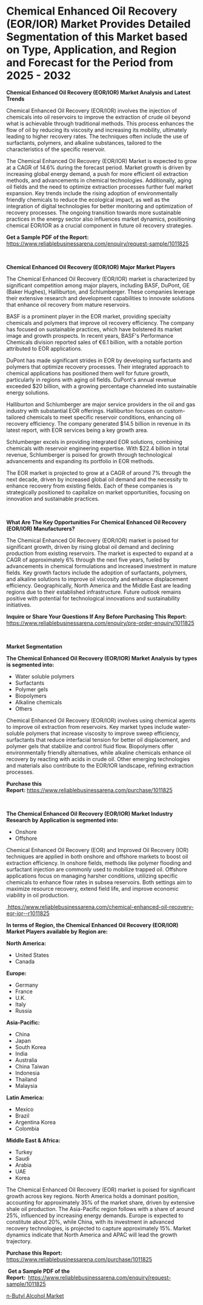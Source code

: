 <p><h1>Chemical Enhanced Oil Recovery (EOR/IOR) Market Provides Detailed Segmentation of this Market based on Type, Application, and Region and Forecast for the Period from 2025 - 2032</h1></p><p><strong>Chemical Enhanced Oil Recovery (EOR/IOR) Market Analysis and Latest Trends</strong></p>
<p><p>Chemical Enhanced Oil Recovery (EOR/IOR) involves the injection of chemicals into oil reservoirs to improve the extraction of crude oil beyond what is achievable through traditional methods. This process enhances the flow of oil by reducing its viscosity and increasing its mobility, ultimately leading to higher recovery rates. The techniques often include the use of surfactants, polymers, and alkaline substances, tailored to the characteristics of the specific reservoir.</p><p>The Chemical Enhanced Oil Recovery (EOR/IOR) Market is expected to grow at a CAGR of 14.6% during the forecast period. Market growth is driven by increasing global energy demand, a push for more efficient oil extraction methods, and advancements in chemical technologies. Additionally, aging oil fields and the need to optimize extraction processes further fuel market expansion. Key trends include the rising adoption of environmentally friendly chemicals to reduce the ecological impact, as well as the integration of digital technologies for better monitoring and optimization of recovery processes. The ongoing transition towards more sustainable practices in the energy sector also influences market dynamics, positioning chemical EOR/IOR as a crucial component in future oil recovery strategies.</p></p>
<p><strong>Get a Sample PDF of the Report:&nbsp;</strong> <a href="https://www.reliablebusinessarena.com/enquiry/request-sample/1011825?utm_campaign=3015&utm_medium=2&utm_source=Github&utm_content=ia&utm_term=04042025&utm_id=chemical-enhanced-oil-recovery-eorior">https://www.reliablebusinessarena.com/enquiry/request-sample/1011825</a></p>
<p>&nbsp;</p>
<p><strong>Chemical Enhanced Oil Recovery (EOR/IOR) Major Market Players</strong></p>
<p><p>The Chemical Enhanced Oil Recovery (EOR/IOR) market is characterized by significant competition among major players, including BASF, DuPont, GE (Baker Hughes), Halliburton, and Schlumberger. These companies leverage their extensive research and development capabilities to innovate solutions that enhance oil recovery from mature reservoirs.</p><p>BASF is a prominent player in the EOR market, providing specialty chemicals and polymers that improve oil recovery efficiency. The company has focused on sustainable practices, which have bolstered its market image and growth prospects. In recent years, BASF's Performance Chemicals division reported sales of €6.1 billion, with a notable portion attributed to EOR applications.</p><p>DuPont has made significant strides in EOR by developing surfactants and polymers that optimize recovery processes. Their integrated approach to chemical applications has positioned them well for future growth, particularly in regions with aging oil fields. DuPont's annual revenue exceeded $20 billion, with a growing percentage channeled into sustainable energy solutions.</p><p>Halliburton and Schlumberger are major service providers in the oil and gas industry with substantial EOR offerings. Halliburton focuses on custom-tailored chemicals to meet specific reservoir conditions, enhancing oil recovery efficiency. The company generated $14.5 billion in revenue in its latest report, with EOR services being a key growth area.</p><p>Schlumberger excels in providing integrated EOR solutions, combining chemicals with reservoir engineering expertise. With $22.4 billion in total revenue, Schlumberger is poised for growth through technological advancements and expanding its portfolio in EOR methods.</p><p>The EOR market is projected to grow at a CAGR of around 7% through the next decade, driven by increased global oil demand and the necessity to enhance recovery from existing fields. Each of these companies is strategically positioned to capitalize on market opportunities, focusing on innovation and sustainable practices.</p></p>
<p>&nbsp;</p>
<p><strong>What Are The Key Opportunities For Chemical Enhanced Oil Recovery (EOR/IOR) Manufacturers?</strong></p>
<p><p>The Chemical Enhanced Oil Recovery (EOR/IOR) market is poised for significant growth, driven by rising global oil demand and declining production from existing reservoirs. The market is expected to expand at a CAGR of approximately 6% through the next five years, fueled by advancements in chemical formulations and increased investment in mature fields. Key growth factors include the adoption of surfactants, polymers, and alkaline solutions to improve oil viscosity and enhance displacement efficiency. Geographically, North America and the Middle East are leading regions due to their established infrastructure. Future outlook remains positive with potential for technological innovations and sustainability initiatives.</p></p>
<p><strong>Inquire or Share Your Questions If Any Before Purchasing This Report:</strong> <a href="https://www.reliablebusinessarena.com/enquiry/pre-order-enquiry/1011825?utm_campaign=3015&utm_medium=2&utm_source=Github&utm_content=ia&utm_term=04042025&utm_id=chemical-enhanced-oil-recovery-eorior">https://www.reliablebusinessarena.com/enquiry/pre-order-enquiry/1011825</a></p>
<p>&nbsp;</p>
<p><strong>Market Segmentation</strong></p>
<p><strong>The Chemical Enhanced Oil Recovery (EOR/IOR) Market Analysis by types is segmented into:</strong></p>
<p><ul><li>Water soluble polymers</li><li>Surfactants</li><li>Polymer gels</li><li>Biopolymers</li><li>Alkaline chemicals</li><li>Others</li></ul></p>
<p><p>Chemical Enhanced Oil Recovery (EOR/IOR) involves using chemical agents to improve oil extraction from reservoirs. Key market types include water-soluble polymers that increase viscosity to improve sweep efficiency, surfactants that reduce interfacial tension for better oil displacement, and polymer gels that stabilize and control fluid flow. Biopolymers offer environmentally friendly alternatives, while alkaline chemicals enhance oil recovery by reacting with acids in crude oil. Other emerging technologies and materials also contribute to the EOR/IOR landscape, refining extraction processes.</p></p>
<p><strong>Purchase this Report:&nbsp;</strong><a href="https://www.reliablebusinessarena.com/purchase/1011825?utm_campaign=3015&utm_medium=2&utm_source=Github&utm_content=ia&utm_term=04042025&utm_id=chemical-enhanced-oil-recovery-eorior">https://www.reliablebusinessarena.com/purchase/1011825</a></p>
<p>&nbsp;</p>
<p><strong>The Chemical Enhanced Oil Recovery (EOR/IOR) Market Industry Research by Application is segmented into:</strong></p>
<p><ul><li>Onshore</li><li>Offshore</li></ul></p>
<p><p>Chemical Enhanced Oil Recovery (EOR) and Improved Oil Recovery (IOR) techniques are applied in both onshore and offshore markets to boost oil extraction efficiency. In onshore fields, methods like polymer flooding and surfactant injection are commonly used to mobilize trapped oil. Offshore applications focus on managing harsher conditions, utilizing specific chemicals to enhance flow rates in subsea reservoirs. Both settings aim to maximize resource recovery, extend field life, and improve economic viability in oil production.</p></p>
<p><a href="https://www.reliablebusinessarena.com/chemical-enhanced-oil-recovery-eor-ior--r1011825?utm_campaign=3015&utm_medium=2&utm_source=Github&utm_content=ia&utm_term=04042025&utm_id=chemical-enhanced-oil-recovery-eorior">&nbsp;https://www.reliablebusinessarena.com/chemical-enhanced-oil-recovery-eor-ior--r1011825</a></p>
<p><strong>In terms of Region, the Chemical Enhanced Oil Recovery (EOR/IOR) Market Players available by Region are:</strong></p>
<p>
    <p> <strong> North America: </strong>
        <ul>
            <li>United States</li>
            <li>Canada</li>
        </ul>
        </p> 
    <p> <strong> Europe: </strong>
        <ul>
            <li>Germany</li>
            <li>France</li>
            <li>U.K.</li>
            <li>Italy</li>
            <li>Russia</li>
        </ul>
        </p> 
    <p> <strong> Asia-Pacific: </strong>
        <ul>
            <li>China</li>
            <li>Japan</li>
            <li>South Korea</li>
            <li>India</li>
            <li>Australia</li>
            <li>China Taiwan</li>
            <li>Indonesia</li>
            <li>Thailand</li>
            <li>Malaysia</li>
        </ul>
        </p> 
    <p> <strong> Latin America: </strong>
        <ul>
            <li>Mexico</li>
            <li>Brazil</li>
            <li>Argentina Korea</li>
            <li>Colombia</li>
        </ul>
        </p> 
    <p> <strong> Middle East & Africa: </strong>
        <ul>
            <li>Turkey</li>
            <li>Saudi</li>
            <li>Arabia</li>
            <li>UAE</li>
            <li>Korea</li>
        </ul>
    </p>
    </p>
<p><p>The Chemical Enhanced Oil Recovery (EOR) market is poised for significant growth across key regions. North America holds a dominant position, accounting for approximately 35% of the market share, driven by extensive shale oil production. The Asia-Pacific region follows with a share of around 25%, influenced by increasing energy demands. Europe is expected to constitute about 20%, while China, with its investment in advanced recovery technologies, is projected to capture approximately 15%. Market dynamics indicate that North America and APAC will lead the growth trajectory.</p></p>
<p><strong>Purchase this Report: </strong><a href="https://www.reliablebusinessarena.com/purchase/1011825?utm_campaign=3015&utm_medium=2&utm_source=Github&utm_content=ia&utm_term=04042025&utm_id=chemical-enhanced-oil-recovery-eorior">https://www.reliablebusinessarena.com/purchase/1011825</a></p>
<p>&nbsp;<strong>Get a Sample PDF of the Report:&nbsp;&nbsp;</strong><a href="https://www.reliablebusinessarena.com/enquiry/request-sample/1011825?utm_campaign=3015&utm_medium=2&utm_source=Github&utm_content=ia&utm_term=04042025&utm_id=chemical-enhanced-oil-recovery-eorior">https://www.reliablebusinessarena.com/enquiry/request-sample/1011825</a></p>
<p><strong></strong></p>
<p><p><a href="https://github.com/jenithschijf/Market-Research-Report-List-1/blob/main/n-butyl-alcohol-market.md?utm_campaign=3015&utm_medium=2&utm_source=Github&utm_content=ia&utm_term=04042025&utm_id=chemical-enhanced-oil-recovery-eorior">n-Butyl Alcohol Market</a></p></p>